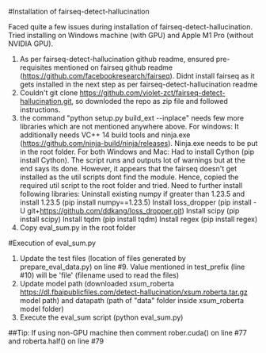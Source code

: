 #Installation of fairseq-detect-hallucination

Faced quite a few issues during installation of fairseq-detect-hallucination. Tried installing on Windows machine (with GPU) and Apple M1 Pro (without NVIDIA GPU).
1. As per fairseq-detect-hallucination github readme, ensured pre-requisites mentioned on fairseq github readme (https://github.com/facebookresearch/fairseq). Didnt install fairseq as it gets installed in the next step as per fairseq-detect-hallucination readme
2. Couldn't git clone https://github.com/violet-zct/fairseq-detect-hallucination.git, so downloded the repo as zip file and followed instructions.
3. the command "python setup.py build_ext --inplace" needs few more libraries which are not mentioned anywhere above.
	For windows: It additionally needs VC++ 14 build tools and ninja.exe (https://github.com/ninja-build/ninja/releases). Ninja.exe needs to be put in the root folder. 
	For both Windows and Mac: Had to install Cython (pip install Cython). 
The script runs and outputs lot of warnings but at the end says its done. However, it appears that the fairseq doesn't get installed as the util scripts dont find the module. Hence, copied the required util script to the root folder and tried. Need to further install following libraries:
	Uninstall existing numpy if greater than 1.23.5 and install 1.23.5 (pip install numpy==1.23.5)
	Install loss_dropper (pip install -U git+https://github.com/ddkang/loss_dropper.git)
	Install scipy (pip install scipy)
	Install tqdm (pip install tqdm)
	Install regex (pip install regex)
4. Copy eval_sum.py in the root folder


#Execution of eval_sum.py
1. Update the test files (location of files generated by prepare_eval_data.py) on line #9. Value mentioned in test_prefix (line #10) will be 'file' (filename used to read the files)
2. Update model path (downloaded xsum_roberta https://dl.fbaipublicfiles.com/detect-hallucination/xsum.roberta.tar.gz model path) and  datapath (path of "data" folder inside xsum_roberta model folder)
3. Execute the eval_sum script (python eval_sum.py)

##Tip: If using non-GPU machine then comment rober.cuda() on line #77 and roberta.half() on line #79
